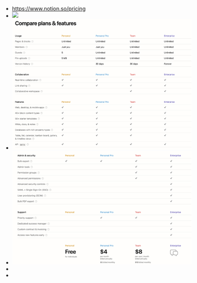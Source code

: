 - https://www.notion.so/pricing
- ![](https://photo.fishyer.com/img/202204291510109.png)
- ![image.png](../assets/image_1651216218545_0.png)
- ![image.png](../assets/image_1651216224952_0.png)
-
-